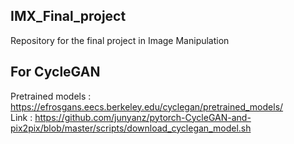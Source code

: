 ## IMX_Final_project
Repository for the final project in Image Manipulation

## For CycleGAN 
Pretrained models : https://efrosgans.eecs.berkeley.edu/cyclegan/pretrained_models/  
Link : https://github.com/junyanz/pytorch-CycleGAN-and-pix2pix/blob/master/scripts/download_cyclegan_model.sh
